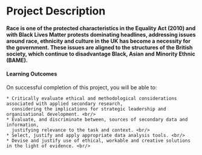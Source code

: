 # Project Description

#### Race is one of the protected characteristics in the Equality Act (2010) and with Black Lives Matter protests dominating headlines, addressing issues around race, ethnicity and culture in the UK has become a necessity for the government. These issues are aligned to the structures of the British society, which continue to disadvantage Black, Asian and Minority Ethnic (BAME).

#### Learning Outcomes

On successful completion of this project, you will be able to: <br/>

	* Critically evaluate ethical and methodological considerations associated with applied secondary research, 
	  considering the implications for strategic leadership and organisational development. <br/>
	* Evaluate, and discriminate between, sources of secondary data and information,
	  justifying relevance to the task and context. <br/>
	* Select, justify and apply appropriate data analysis tools. <br/>
	* Devise and justify use of ethical, workable and creative solutions in the light of evidence. <br/>


